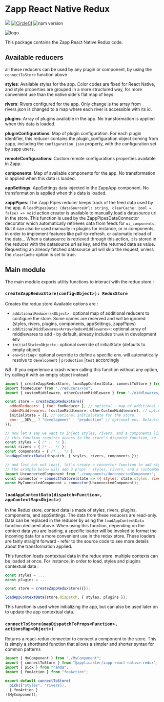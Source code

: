 # Zapp React Native Redux

![](https://img.shields.io/badge/Redux-4.0.0-blue.svg)
[![CircleCI](https://github.com/applicaster/QuickBrick/tree/master.svg?style=shield&circle-token=07da67c776e760b087a4cc707712cd9a9c04d1af)](https://github.com/applicaster/QuickBrick/tree/master)
![npm version](https://badge.fury.io/js/%40applicaster%2Fzapp-react-native-redux.svg)

![logo](../../logo.png)

This package contains the Zapp React Native Redux code.

## Available reducers

all these reducers can be used by any plugin or component, by using the `connectToStore` function above

**styles**:
Available styles for the app. Color codes are fixed for React Native, and style properties are grouped in a more structured way, for more convenient use than the native side's flat map of keys.

**rivers**:
Rivers configured for the app. Only change is the array from rivers.json is changed to a map where each river is accessible with its id.

**plugins**:
Array of plugins available in the app. No transformation is applied when this data is loaded.

**pluginConfigurations**:
Map of plugin configuration. For each plugin identifier, this reducer contains the plugin_configuration object coming from zapp, including the `configuration_json` property, with the configuration set by zapp users.

**remoteConfigurations**:
Custom remote configurations properties available in Zapp.

**components**:
Map of available components for the app. No transformation is applied when this data is loaded.

**appSettings**:
AppSettings data injected in the ZappApp component. No transformation is applied when this data is loaded.

**zappPipes**:
The Zapp Pipes reducer keeps track of the feed data used by the app.
A `loadPipesData: (dataSourceUrl: string, clearCache: bool = false) => void` action creator is available to manually load a datasource url in the store. This function is used by the ZappPipesDataConnector decorator which automatically retrieves data from feeds for `ui_components`. But it can also be used manually in plugins for instance, or in components, in order to implement features like pull-to-refresh, or automatic reload of the data...
When a datasource is retrieved through this action, it is stored in the reducer with the datasource url as key, and the returned data as value. Requesting an already fetched datasource url will skip the request, unless the `clearCache` option is set to true.

## Main module

The main module exports utility functions to interact with the redux store :

### `createZappReduxStore(config<Object>): ReduxStore`

Creates the redux store
Available options are :

- `additionalReducers<Object>` : optional map of additional reducers to configure the store. Some names are reserved and will be ignored (styles, rivers, plugins, components, appSettings, zappPipes)
- `additionalMiddlewares<Array<ReduxMiddleware>>`: optional array of middlewares to add - by default, already includes `thunk` in development env
- `initialState<Object>` : optional override of initialState (defaults to empty object)
- `env<String>`: optional override to define a specific env. will automatically resolve to `development` | `production` |`test` accordingly

_NB_ : If you experience a crash when calling this function without any option, try calling it with an empty object instead

```javascript
import { createZappReduxStore, loadAppContextData, connectToStore } from "@applicaster/zapp-react-native-redux";
import fooReducer from "./reducers/Foo";
import { customMiddleware, otherCustomMiddleware } from "./middlewares/MyCustomMiddlewares";

const store = createZappReduxStore({
  addedReducers: { foo: fooReducer }, // optional - map of additional reducers to add to the store
  addedMiddlewares: [customMiddleware, otherCustomMiddleware], // optional - array of additional reducers - already includes thunk
  initialState = {}, // optional initialState for the store,
  env: __DEV__ ? "development" : "production" // optional env. Defaults to the value here, but left for testing purposes or other custom settings
});

// now let's say we want to inject styles, rivers, and a components list to the store
// this function requires access to the store's dispatch function, so it can be used only in a connected component or a middleware
const styles = { /* .. */ };
const rivers = { /* .. */ };
const components = { /* .. */ };
loadAppContextData(dispatch, { styles, rivers, components });

// and last but not least, let's create a connector function to add styles and rivers to a component
// the example below will add 3 props : styles, rivers, and a customReduxAction bound to redux's dispatcher
import UnconnectedComponent from "./components/UnconnectedComponent";
const connector = connectToStore(state => ({ styles: state.styles, rivers: state.rivers }), { customReduxAction });
const MyConnectedComponent = connector(UnconnectedComponent);
```

### `loadAppContextData(dispatch<Function>, appContextMap<Object>)`

In the Redux store, context data is made of styles, rivers, plugins, components, and appSettings. The data from these reducers are read-only. Data can be replaced in the reducer by using the `loadAppContextData` function declared above. When using this function, depending on the context data you are loading, a specific loader will be invoked to format the incoming data for a more convenient use in the redux store. These loaders are fairly straight forward - refer to the source code to see more details about the transformation applied.

This function loads contextual data in the redux store. multiple contexts can be loaded at once. For instance, in order to load, styles and plugins contextual data :

```javascript
const styles = ...
const plugins = ...

const store = createZappReduxStore({});

loadAppContextData(store.dispatch, { styles, plugins });
```

This function is used when initializing the app, but can also be used later on to update the app contextual data.

### `connectToStore(mapDispatchToProps<Function>, actionsMap<Object>)`

Returns a react-redux connector to connect a component to the store. This is simply a shorthand function that allows a simpler and shorter syntax for common patterns

```javascript
import { MyComponent } from "./MyComponent";
import { connectToStore } from "@applicaster/zapp-react-native-redux";
import { pick } from "ramda";
import { fooAction } from "fooAction";

export default connectToStore(
  pick(["styles", "rivers]),
  { fooAction }
)(MyComponent);
```
